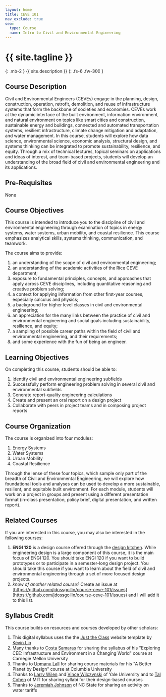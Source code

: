 ```yaml
---
layout: home
title: CEVE 101
nav_exclude: true
seo:
  type: Course
  name: Intro to Civil and Environmental Engineering
---
```


# {{ site.tagline }}
{: .mb-2 }
{{ site.description }}
{: .fs-6 .fw-300 }

## Course Description

Civil and Environmental Engineers (CEVEs) engage in the planning, design, construction, operation, retrofit, demolition, and reuse of infrastructure systems that form the backbone of societies and economies.
CEVEs work at the dynamic interface of the built environment, information environment, and natural environment on topics like smart cities and construction, sustainable energy and buildings, connected and automated transportation systems, resilient infrastructure, climate change mitigation and adaptation, and water management.
In this course, students will explore how data science, environmental science, economic analysis,  structural design, and systems thinking can be integrated to promote sustainability, resilience, and equity.
Through a mix of technical lectures, topical seminars on applications and ideas of interest, and team-based projects, students will develop an understanding of the broad field of civil and environmental engineering and its applications.

## Pre-Requisites

None

## Course Objectives

This course is intended to introduce you to the discipline of civil and environmental engineering through examination of topics in energy systems, water systems, urban mobility, and coastal resilience.
This course emphasizes analytical skills, systems thinking, communication, and teamwork.

The course aims to provide:  

1. an understanding of the scope of civil and environmental engineering;
1. an understanding of the academic activities of the Rice CEVE department;
1. exposure to fundamental principles, concepts, and approaches that apply across CEVE disciplines, including quantitative reasoning and creative problem solving;
1. a context for applying information from other first-year courses, especially calculus and physics;
1. a background for higher level classes in civil and environmental engineering;
1. an appreciation for the many links between the practice of civil and environmental engineering and social goals including sustainability, resilience, and equity;
1. a sampling of possible career paths within the field of civil and environmental engineering, and their requirements;
1. and some experience with the fun of being an engineer.

## Learning Objectives

On completing this course, students should be able to:

1. Identify civil and environmental engineering subfields
1. Successfully perform engineering problem solving in several civil and environmental subfields
1. Generate report-quality engineering calculations
1. Create and present an oral report on a design project
1. Collaborate with peers in project teams and in composing project reports

## Course Organization

The course is organized into four modules:

1. Energy Systems
1. Water Systems
1. Urban Mobility
1. Coastal Resilience

Through the lense of these four topics, which sample only part of the breadth of Civil and Environmental Engineering, we will explore how foundational tools and analyses can be used to develop a more sustainable, resilient, and equitable built environment.
For each module, students will work on a project in groups and present using a different presentation format (in-class presentation, policy brief, digital presentation, and written report).

## Related Courses

If you are interested in this course, you may also be interested in the following courses:

1. **ENGI 120** is a design course offered through the [design kitchen](http://oedk.rice.edu/). While engineering design is a large component of this course, it is the main focus of ENGI 120. You should take ENGI 120 if you want to build prototypes or to participate in a semester-long design project. You should take this course if you want to learn about the field of civil and environmental engineering through a set of more focused design projects.
1. *know of another related course?* Create an issue at [https://github.com/jdossgollin/course-ceve-101/issues](https://github.com/jdossgollin/course-ceve-101/issues) and I will add it to this list.

## Syllabus Credit

This course builds on resources and courses developed by other scholars:

1. This digital syllabus uses the the [Just the Class](https://github.com/kevinlin1/just-the-class/) website template by [Kevin Lin](https://kevinl.info/)
1. Many thanks to [Costa Samaras](costasamaras.com/) for sharing the syllabus of his "Exploring CEE: Infrastructure and Environment in a Changing World" course at  Carnegie Mellon University
1. Thanks to [Upmanu Lall](http://www.columbia.edu/~ula2/) for sharing course materials for his "A Better Planet by Design" course at Columbia University
1. Thanks to [Larry Wilen](https://seas.yale.edu/people/research-staff/lawrence-wilen) and [Vince Wilczynski](https://seas.yale.edu/vincent-wilczynski) of Yale University and to [Tal Cohen](https://cee.mit.edu/people_individual/tal-cohen/) of MIT for sharing syllabi for their design-based courses
1. Thanks to [Jeremiah Johnson](https://www.ccee.ncsu.edu/people/jjohns24/)  of NC State for sharing an activity on water tariffs
